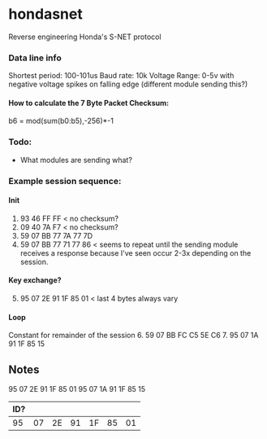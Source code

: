 # hondasnet
Reverse engineering Honda's S-NET protocol

### Data line info
Shortest period: 100-101us
Baud rate: 10k
Voltage Range: 0-5v with negative voltage spikes on falling edge (different module sending this?)

#### How to calculate the 7 Byte Packet Checksum:
b6 = mod(sum(b0:b5),-256)*-1

### Todo:
- What modules are sending what?


### Example session sequence:

#### Init
1.  93 46 FF FF < no checksum?
2.  09 40 7A F7 < no checksum?
3.  59 07 BB 77 7A 77 7D
4.  59 07 BB 77 71 77 86 < seems to repeat until the sending module receives a response because I've seen occur 2-3x depending on the session.

#### Key exchange?
5. 95 07 2E 91 1F 85 01 < last 4 bytes always vary

#### Loop
Constant for remainder of the session
6. 59 07 BB FC C5 5E C6
7. 95 07 1A 91 1F 85 15

## Notes
95 07 2E 91 1F 85 01
95 07 1A 91 1F 85 15

| ID? |  |  |  |  |  |  |  
|--|--|--|--|--|--|-
| 95 | 07 | 2E | 91 | 1F | 85 | 01 |


<!--stackedit_data:
eyJoaXN0b3J5IjpbLTgxNTU4Mzg1N119
-->